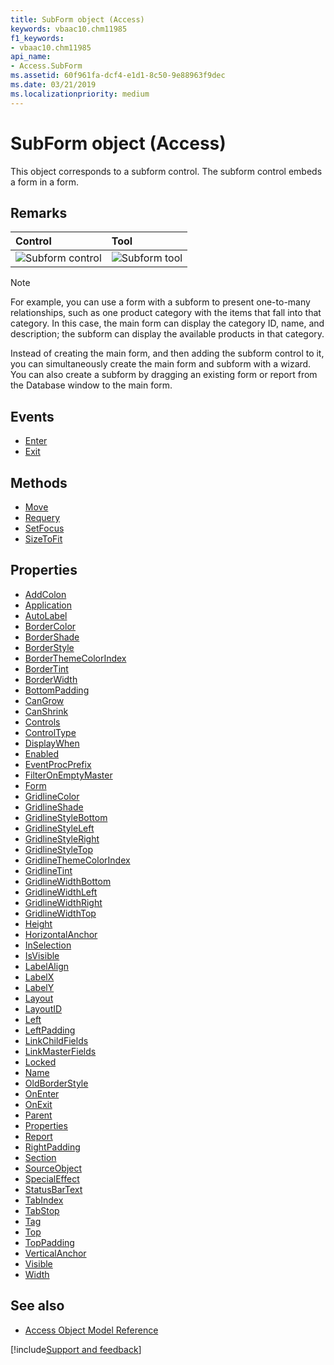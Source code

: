 ```yaml
---
title: SubForm object (Access)
keywords: vbaac10.chm11985
f1_keywords:
- vbaac10.chm11985
api_name:
- Access.SubForm
ms.assetid: 60f961fa-dcf4-e1d1-8c50-9e88963f9dec
ms.date: 03/21/2019
ms.localizationpriority: medium
---
```



# SubForm object (Access)

This object corresponds to a subform control. The subform control embeds a form in a form.


## Remarks

|Control|Tool|
|:------|:---|
|![Subform control](../images/t-subfrm_ZA06054004.gif)|![Subform tool](../images/subfrmrp_ZA06044634.gif)|

> [!NOTE]
> For example, you can use a form with a subform to present one-to-many relationships, such as one product category with the items that fall into that category. In this case, the main form can display the category ID, name, and description; the subform can display the available products in that category.

Instead of creating the main form, and then adding the subform control to it, you can simultaneously create the main form and subform with a wizard. You can also create a subform by dragging an existing form or report from the Database window to the main form.
    

## Events

- [Enter](Access.SubForm.Enter.md)
- [Exit](Access.SubForm.Exit.md)

## Methods

- [Move](Access.SubForm.Move.md)
- [Requery](Access.SubForm.Requery.md)
- [SetFocus](Access.SubForm.SetFocus.md)
- [SizeToFit](Access.SubForm.SizeToFit.md)

## Properties

- [AddColon](Access.SubForm.AddColon.md)
- [Application](Access.SubForm.Application.md)
- [AutoLabel](Access.SubForm.AutoLabel.md)
- [BorderColor](Access.SubForm.BorderColor.md)
- [BorderShade](Access.SubForm.BorderShade.md)
- [BorderStyle](Access.SubForm.BorderStyle.md)
- [BorderThemeColorIndex](Access.SubForm.BorderThemeColorIndex.md)
- [BorderTint](Access.SubForm.BorderTint.md)
- [BorderWidth](Access.SubForm.BorderWidth.md)
- [BottomPadding](Access.SubForm.BottomPadding.md)
- [CanGrow](Access.SubForm.CanGrow.md)
- [CanShrink](Access.SubForm.CanShrink.md)
- [Controls](Access.SubForm.Controls.md)
- [ControlType](Access.SubForm.ControlType.md)
- [DisplayWhen](Access.SubForm.DisplayWhen.md)
- [Enabled](Access.SubForm.Enabled.md)
- [EventProcPrefix](Access.SubForm.EventProcPrefix.md)
- [FilterOnEmptyMaster](Access.SubForm.FilterOnEmptyMaster.md)
- [Form](Access.SubForm.Form.md)
- [GridlineColor](Access.SubForm.GridlineColor.md)
- [GridlineShade](Access.SubForm.GridlineShade.md)
- [GridlineStyleBottom](Access.SubForm.GridlineStyleBottom.md)
- [GridlineStyleLeft](Access.SubForm.GridlineStyleLeft.md)
- [GridlineStyleRight](Access.SubForm.GridlineStyleRight.md)
- [GridlineStyleTop](Access.SubForm.GridlineStyleTop.md)
- [GridlineThemeColorIndex](Access.SubForm.GridlineThemeColorIndex.md)
- [GridlineTint](Access.SubForm.GridlineTint.md)
- [GridlineWidthBottom](Access.SubForm.GridlineWidthBottom.md)
- [GridlineWidthLeft](Access.SubForm.GridlineWidthLeft.md)
- [GridlineWidthRight](Access.SubForm.GridlineWidthRight.md)
- [GridlineWidthTop](Access.SubForm.GridlineWidthTop.md)
- [Height](Access.SubForm.Height.md)
- [HorizontalAnchor](Access.SubForm.HorizontalAnchor.md)
- [InSelection](Access.SubForm.InSelection.md)
- [IsVisible](Access.SubForm.IsVisible.md)
- [LabelAlign](Access.SubForm.LabelAlign.md)
- [LabelX](Access.SubForm.LabelX.md)
- [LabelY](Access.SubForm.LabelY.md)
- [Layout](Access.SubForm.Layout.md)
- [LayoutID](Access.SubForm.LayoutID.md)
- [Left](Access.SubForm.Left.md)
- [LeftPadding](Access.SubForm.LeftPadding.md)
- [LinkChildFields](Access.SubForm.LinkChildFields.md)
- [LinkMasterFields](Access.SubForm.LinkMasterFields.md)
- [Locked](Access.SubForm.Locked.md)
- [Name](Access.SubForm.Name.md)
- [OldBorderStyle](Access.SubForm.OldBorderStyle.md)
- [OnEnter](Access.SubForm.OnEnter.md)
- [OnExit](Access.SubForm.OnExit.md)
- [Parent](Access.SubForm.Parent.md)
- [Properties](Access.SubForm.Properties.md)
- [Report](Access.SubForm.Report.md)
- [RightPadding](Access.SubForm.RightPadding.md)
- [Section](Access.SubForm.Section.md)
- [SourceObject](Access.SubForm.SourceObject.md)
- [SpecialEffect](Access.SubForm.SpecialEffect.md)
- [StatusBarText](Access.SubForm.StatusBarText.md)
- [TabIndex](Access.SubForm.TabIndex.md)
- [TabStop](Access.SubForm.TabStop.md)
- [Tag](Access.SubForm.Tag.md)
- [Top](Access.SubForm.Top.md)
- [TopPadding](Access.SubForm.TopPadding.md)
- [VerticalAnchor](Access.SubForm.VerticalAnchor.md)
- [Visible](Access.SubForm.Visible.md)
- [Width](Access.SubForm.Width.md)


## See also

- [Access Object Model Reference](overview/Access/object-model.md)


[!include[Support and feedback](~/includes/feedback-boilerplate.md)]